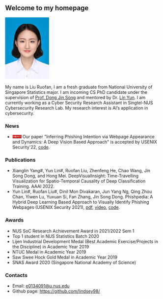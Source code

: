 

## Welcome to my homepage
<p align="left">
<img src="IMG_1877.JPG" height="200">
</p>

My name is Liu Ruofan, I am a fresh graduate from National University of Singapore Statistics major. I am incoming CS PhD candidate under the supervision of [Prof. Dong Jin Song](https://www.comp.nus.edu.sg/~dongjs/) and mentored by Dr. [Lin Yun](http://linyun.info/index.html). I am currently working as a Cyber Security Research Assistant in Singtel-NUS Cybersecurity Research Lab. My research interest is AI’s application in cybersecurity. 

### News
- <img src="icon_new.gif"> Our paper "Inferring Phishing Intention via Webpage Appearance and Dynamics: A Deep Vision Based Approach" is accepted by USENIX Security'22, [code](https://github.com/lindsey98/PhishIntention).

### Publications 
- Xianglin Yang#, Yun Lin#, Ruofan Liu, Zhenfeng He, Chao Wang, Jin Song Dong, and Hong Mei. DeepVisualInsight: Time-Travelling Visualization for Spatio-Temporal Causality of Deep Classification Training. AAAI 2022.
- Yun Lin#, Ruofan Liu#, Dinil Mon Divakaran, Jun Yang Ng, Qing Zhou Chan, Yiwen Lu, Yuxuan Si, Fan Zhang, Jin Song Dong. Phishpedia: A Hybrid Deep Learning Based Approach to Visually Identify Phishing Webpages (USENIX Security 2021), [pdf](http://linyun.info/publications/usenix21.pdf), [video](https://www.youtube.com/watch?v=-DlaLALXDnM), [code](https://github.com/lindsey98/Phishpedia). 


### Awards
- NUS SoC Research Achievement Award in 2021/2022 Sem 1
- Top 1 student in NUS Statistics Batch 2020
- Lijen Industrial Development Medal (Best Academic Exercise/Projects in the Discipline) in Academic Year 2019
- NTUC Medal in Academic Year 2019
- Saw Swee Hock Gold Medal in Academic Year 2019
- SNAS Award 2020 (Singapore National Academy of Science)

### Contacts 
- Email: e0134091@u.nus.edu
- Github page: https://github.com/lindsey98/
